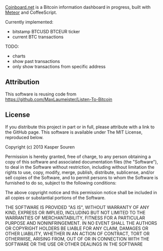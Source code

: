 
<a href="http://coinboard.net/">Coinboard.net</a> is a Bitcoin
information dashboard in progress, built with <a
href="http://meteor.com/">Meteor</a> and CoffeeScript.

Currently implemented:
* bitstamp BTCUSD BTCEUR ticker
* current BTC transactions

TODO:
* charts
* show past transactions
* only show transactions from specific address




## Attribution

This software is reusing code from https://github.com/MaxLaumeister/Listen-To-Bitcoin


## License

If you distribute this project in part or in full, please attribute
with a link to the GitHub page. This software is available under The
MIT License, reproduced below.

Copyright (c) 2013 Kasper Souren

Permission is hereby granted, free of charge, to any person obtaining
a copy of this software and associated documentation files (the
"Software"), to deal in the Software without restriction, including
without limitation the rights to use, copy, modify, merge, publish,
distribute, sublicense, and/or sell copies of the Software, and to
permit persons to whom the Software is furnished to do so, subject to
the following conditions:

The above copyright notice and this permission notice shall be
included in all copies or substantial portions of the Software.

THE SOFTWARE IS PROVIDED "AS IS", WITHOUT WARRANTY OF ANY KIND,
EXPRESS OR IMPLIED, INCLUDING BUT NOT LIMITED TO THE WARRANTIES OF
MERCHANTABILITY, FITNESS FOR A PARTICULAR PURPOSE AND
NONINFRINGEMENT. IN NO EVENT SHALL THE AUTHORS OR COPYRIGHT HOLDERS BE
LIABLE FOR ANY CLAIM, DAMAGES OR OTHER LIABILITY, WHETHER IN AN ACTION
OF CONTRACT, TORT OR OTHERWISE, ARISING FROM, OUT OF OR IN CONNECTION
WITH THE SOFTWARE OR THE USE OR OTHER DEALINGS IN THE SOFTWARE